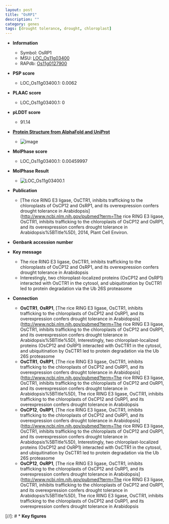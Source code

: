 ```yaml
---
layout: post
title: "OsRP1"
description: ""
category: genes
tags: [drought tolerance, drought, chloroplast]
---
```


* **Information**  
    + Symbol: OsRP1  
    + MSU: [LOC_Os11g03400](http://rice.plantbiology.msu.edu/cgi-bin/ORF_infopage.cgi?orf=LOC_Os11g03400)  
    + RAPdb: [Os11g0127900](http://rapdb.dna.affrc.go.jp/viewer/gbrowse_details/irgsp1?name=Os11g0127900)  

* **PSP score**  
    + LOC_Os11g03400.1: 0.0062 

* **PLAAC score**  
    + LOC_Os11g03400.1: 0 

* **pLDDT score**
    + 91.14

* **[Protein Structure from AlphaFold and UniProt](https://www.uniprot.org/uniprotkb/Q0IQF7/entry#structure)**
    + ![image](https://ricepsp.github.io/images/Q0/AF-Q0IQF7-F1.png)

* **MolPhase score**
    + LOC_Os11g03400.1: 0.00459997

* **MolPhase Result**
    + ![LOC_Os11g03400.1](https://304243504.github.io/Pictures/LOC_Os11g/LOC_Os11g03400.1.png)

* **Publication**  
    + [The rice RING E3 ligase, OsCTR1, inhibits trafficking to the chloroplasts of OsCP12 and OsRP1, and its overexpression confers drought tolerance in Arabidopsis](http://www.ncbi.nlm.nih.gov/pubmed?term=The rice RING E3 ligase, OsCTR1, inhibits trafficking to the chloroplasts of OsCP12 and OsRP1, and its overexpression confers drought tolerance in Arabidopsis%5BTitle%5D), 2014, Plant Cell Environ.

* **Genbank accession number**  

* **Key message**  
    + The rice RING E3 ligase, OsCTR1, inhibits trafficking to the chloroplasts of OsCP12 and OsRP1, and its overexpression confers drought tolerance in Arabidopsis
    + Interestingly, two chloroplast-localized proteins (OsCP12 and OsRP1) interacted with OsCTR1 in the cytosol, and ubiquitination by OsCTR1 led to protein degradation via the Ub 26S proteasome

* **Connection**  
    + __OsCTR1__, __OsRP1__, [The rice RING E3 ligase, OsCTR1, inhibits trafficking to the chloroplasts of OsCP12 and OsRP1, and its overexpression confers drought tolerance in Arabidopsis](http://www.ncbi.nlm.nih.gov/pubmed?term=The rice RING E3 ligase, OsCTR1, inhibits trafficking to the chloroplasts of OsCP12 and OsRP1, and its overexpression confers drought tolerance in Arabidopsis%5BTitle%5D), Interestingly, two chloroplast-localized proteins (OsCP12 and OsRP1) interacted with OsCTR1 in the cytosol, and ubiquitination by OsCTR1 led to protein degradation via the Ub 26S proteasome
    + __OsCTR1__, __OsRP1__, [The rice RING E3 ligase, OsCTR1, inhibits trafficking to the chloroplasts of OsCP12 and OsRP1, and its overexpression confers drought tolerance in Arabidopsis](http://www.ncbi.nlm.nih.gov/pubmed?term=The rice RING E3 ligase, OsCTR1, inhibits trafficking to the chloroplasts of OsCP12 and OsRP1, and its overexpression confers drought tolerance in Arabidopsis%5BTitle%5D), The rice RING E3 ligase, OsCTR1, inhibits trafficking to the chloroplasts of OsCP12 and OsRP1, and its overexpression confers drought tolerance in Arabidopsis
    + __OsCP12__, __OsRP1__, [The rice RING E3 ligase, OsCTR1, inhibits trafficking to the chloroplasts of OsCP12 and OsRP1, and its overexpression confers drought tolerance in Arabidopsis](http://www.ncbi.nlm.nih.gov/pubmed?term=The rice RING E3 ligase, OsCTR1, inhibits trafficking to the chloroplasts of OsCP12 and OsRP1, and its overexpression confers drought tolerance in Arabidopsis%5BTitle%5D), Interestingly, two chloroplast-localized proteins (OsCP12 and OsRP1) interacted with OsCTR1 in the cytosol, and ubiquitination by OsCTR1 led to protein degradation via the Ub 26S proteasome
    + __OsCP12__, __OsRP1__, [The rice RING E3 ligase, OsCTR1, inhibits trafficking to the chloroplasts of OsCP12 and OsRP1, and its overexpression confers drought tolerance in Arabidopsis](http://www.ncbi.nlm.nih.gov/pubmed?term=The rice RING E3 ligase, OsCTR1, inhibits trafficking to the chloroplasts of OsCP12 and OsRP1, and its overexpression confers drought tolerance in Arabidopsis%5BTitle%5D), The rice RING E3 ligase, OsCTR1, inhibits trafficking to the chloroplasts of OsCP12 and OsRP1, and its overexpression confers drought tolerance in Arabidopsis

[//]: # * **Key figures**  


